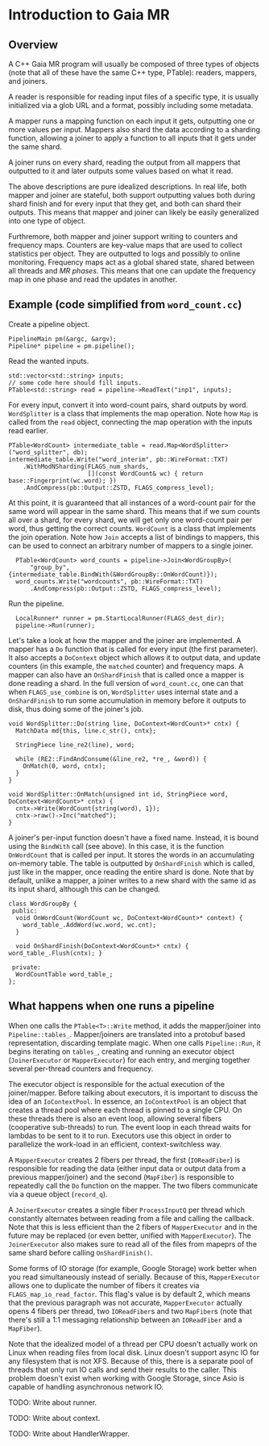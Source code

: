 Introduction to Gaia MR
=======================

Overview
--------

A C++ Gaia MR program will usually be composed of three types of objects (note that all of these have the same C++ type, PTable): readers, mappers, and joiners.

A reader is responsible for reading input files of a specific type, it is usually initialized via a glob URL and a format, possibly including some metadata.

A mapper runs a mapping function on each input it gets, outputting one or more values per input. Mappers also shard the data according to a sharding function, allowing a joiner to apply a function to all inputs that it gets under the same shard.

A joiner runs on every shard, reading the output from all mappers that outputted to it and later outputs some values based on what it read.

The above descriptions are pure idealized descriptions. In real life, both mapper and joiner are stateful, both support outputting values both during shard finish and for every input that they get, and both can shard their outputs. This means that mapper and joiner can likely be easily generalized into one type of object.

Furthremore, both mapper and joiner support writing to counters and frequency maps. Counters are key-value maps that are used to collect statistics per object. They are outputted to logs and possibly to online monitoring. Frequency maps act as a global shared state, shared between all threads and *MR phases*. This means that one can update the frequency map in one phase and read the updates in another.

Example (code simplified from `word_count.cc`)
----------------------------------------------

Create a pipeline object.

```
PipelineMain pm(&argc, &argv);
Pipeline* pipeline = pm.pipeline();
```

Read the wanted inputs.

```
std::vector<std::string> inputs;
// some code here should fill inputs.
PTable<std::string> read = pipeline->ReadText("inp1", inputs);
```

For every input, convert it into word-count pairs, shard outputs by word. `WordSplitter` is a class that implements the map operation. Note how `Map` is called from the `read` object, connecting the map operation with the inputs read earlier.

```
PTable<WordCount> intermediate_table = read.Map<WordSplitter>("word_splitter", db);
intermediate_table.Write("word_interim", pb::WireFormat::TXT)
    .WithModNSharding(FLAGS_num_shards,
                      [](const WordCount& wc) { return base::Fingerprint(wc.word); })
    .AndCompress(pb::Output::ZSTD, FLAGS_compress_level);
```

At this point, it is guaranteed that all instances of a word-count pair for the same word will appear in the same shard. This means that if we sum counts all over a shard, for every shard, we will get only one word-count pair per word, thus getting the correct counts. `WordCount` is a class that implements the join operation. Note how `Join` accepts a list of bindings to mappers, this can be used to connect an arbitrary number of mappers to a single joiner.

```
  PTable<WordCount> word_counts = pipeline->Join<WordGroupBy>(
      "group_by", {intermediate_table.BindWith(&WordGroupBy::OnWordCount)});
  word_counts.Write("wordcounts", pb::WireFormat::TXT)
      .AndCompress(pb::Output::ZSTD, FLAGS_compress_level);
```

Run the pipeline.

```
  LocalRunner* runner = pm.StartLocalRunner(FLAGS_dest_dir);
  pipeline->Run(runner);
```

Let's take a look at how the mapper and the joiner are implemented. A mapper has a `Do` function that is called for every input (the first parameter). It also accepts a `DoContext` object which allows it to output data, and update counters (in this example, the `matched` counter) and frequency maps. A mapper can also have an `OnShardFinish` that is called once a mapper is done reading a shard. In the full version of `word_count.cc`, one can that when `FLAGS_use_combine` is on, `WordSplitter` uses internal state and a `OnShardFinish` to run some accumulation in memory before it outputs to disk, thus doing some of the joiner's job.

```
void WordSplitter::Do(string line, DoContext<WordCount>* cntx) {
  MatchData md{this, line.c_str(), cntx};

  StringPiece line_re2(line), word;

  while (RE2::FindAndConsume(&line_re2, *re_, &word)) {
    OnMatch(0, word, cntx);
  }
}

void WordSplitter::OnMatch(unsigned int id, StringPiece word, DoContext<WordCount>* cntx) {
  cntx->Write(WordCount{string(word), 1});
  cntx->raw()->Inc("matched");
}
```

A joiner's per-input function doesn't have a fixed name. Instead, it is bound using the `BindWith` call (see above). In this case, it is the function `OnWordCount` that is called per input. It stores the words in an accumulating on-memory table. The table is outputted by `OnShardFinish` which is called, just like in the mapper, once reading the entire shard is done. Note that by default, unlike a mapper, a joiner writes to a new shard with the same id as its input shard, although this can be changed.

```
class WordGroupBy {
 public:
  void OnWordCount(WordCount wc, DoContext<WordCount>* context) {
    word_table_.AddWord(wc.word, wc.cnt);
  }

  void OnShardFinish(DoContext<WordCount>* cntx) { word_table_.Flush(cntx); }

 private:
  WordCountTable word_table_;
};
```

What happens when one runs a pipeline
-------------------------------------

When one calls the `PTable<T>::Write` method, it adds the mapper/joiner into `Pipeline::tables_`. Mapper/joiners are translated into a protobuf based representation, discarding template magic. When one calls `Pipeline::Run`, it begins iterating on `tables_`, creating and running an executor object (`JoinerExecutor` or `MapperExecutor`) for each entry, and merging together several per-thread counters and frequency.

The executor object is responsible for the actual execution of the joiner/mapper. Before talking about executors, it is important to discuss the idea of an `IoContextPool`. In essence, an `IoContextPool` is an object that creates a thread pool where each thread is pinned to a single CPU. On these threads there is also an event loop, allowing several fibers (cooperative sub-threads) to run. The event loop in each thread waits for lambdas to be sent to it to run. Executors use this object in order to parallelize the work-load in an efficient, context-switchless way.

A `MapperExecutor` creates 2 fibers per thread, the first (`IOReadFiber`) is responsible for reading the data (either input data or output data from a previous mapper/joiner) and the second (`MapFiber`) is responsible to repeatedly call the `Do` function on the mapper. The two fibers communicate via a queue object (`record_q`).

A `JoinerExecutor` creates a single fiber `ProcessInputQ` per thread which constantly alternates between reading from a file and calling the callback. Note that this is less efficient than the 2 fibers of `MapperExecutor` and in the future may be replaced (or even better, unified with `MapperExecutor`). The `JoinerExecutor` also makes sure to read all of the files from mapeprs of the same shard before calling `OnShardFinish()`.

Some forms of IO storage (for example, Google Storage) work better when you read simultaneously instead of serially. Because of this, `MapperExecutor` allows one to duplicate the number of fibers it creates via `FLAGS_map_io_read_factor`. This flag's value is by default 2, which means that the previous paragraph was not accurate, `MapperExecutor` actually opens 4 fibers per thread, two `IOReadFiber`s and two `MapFiber`s (note that there's still a 1:1 messaging relationship between an `IOReadFiber` and a `MapFiber`).

Note that the idealized model of a thread per CPU doesn't actually work on Linux when reading files from local disk. Linux doesn't support async IO for any filesystem that is not XFS. Because of this, there is a separate pool of threads that only run IO calls and send their results to the caller. This problem doesn't exist when working with Google Storage, since Asio is capable of handling asynchronous network IO.

TODO: Write about runner.

TODO: Write about context.

TODO: Write about HandlerWrapper.